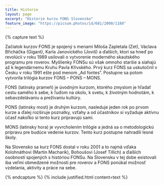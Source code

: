 ```yaml
---
title: Historie
layout: page
excerpt: "Historie kurzu FONS Slovensko"
feature_image: "https://picsum.photos/id/681/2000/1180"
---
```


{% capture text %}

Začiatok kurzov FONS je spojený s menami Miloša Zapletala (Zet), Václava Břicháčka (Gigant), Karla Janovického (Joviš) a ďalších, ktorí sa hneď po revolúcii v roku 1989 usilovali o vytvorenie moderného skautského programu pre roverov. Myšlienky FONSu sú však omnoho staršie a siahajú až k legendárnemu Kruhu Pavla Křivského. Prvý kurz FONS sa uskutočnil v Česku v roku 1991 ešte pod menom „Ad fontes“. Postupne sa potom vytvorila trilógia kurzov FONS – PONS – MONS.

FONS (latinsky prameň) je úvodným kurzom, ktorého zmyslom je hľadať cestu samého k sebe, k ľuďom na okolo, k svetu, k životným hodnotám, k sebavzdelávaniu a prežívaniu kultúry.

PONS (latinsky most) je druhým kurzom, nasleduje jeden rok po prvom kurze a ďalej rozširuje poznatky, vzťahy a od účastníkov si vyžaduje aktívnu účasť nakoľko si tento kurz pripravujú sami.

MONS (latinsky hora) je vyvrcholením trilógie a jedná sa o metodologickú prípravu pre budúce vedenie kurzov. Tento kurz postupne nahradili lesné školy.

Na Slovensko sa kurz FONS dostal v roku 2001 a to najmä vďaka Kolohnáthovi (Martin Macharík), Bohoušovi (Josef Tillich) a ďalších osobností spojených s históriou FONSu. Na Slovensku v tej dobe existovali iba veľmi obmedzené možnosti pre roverov a FONS ponúkal možnosť vzdelania, aktivity a práce na sebe.

{% endcapture %}
{% include justified.html content=text %}
